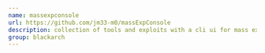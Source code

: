 ```yaml
---
name: massexpconsole
url: https://github.com/jm33-m0/massExpConsole
description: collection of tools and exploits with a cli ui for mass exploitation. URL : https://github.com/jm33-m0/massExpConsole Groups : blackarch blackarch-automation blackarch-exploitation
group: blackarch
---
```

